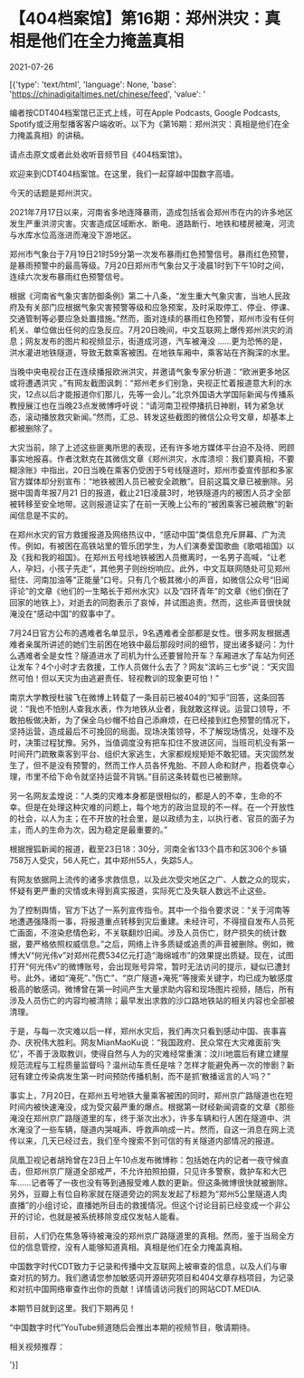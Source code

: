 # 【404档案馆】第16期：郑州洪灾：真相是他们在全力掩盖真相

2021-07-26

[{'type': 'text/html', 'language': None, 'base': 'https://chinadigitaltimes.net/chinese/feed', 'value': '

编者按CDT404档案馆已正式上线，可在Apple Podcasts, Google Podcasts, Spotify或泛用型播客客户端收听。以下为《第16期：郑州洪灾：真相是他们在全力掩盖真相》的讲稿。

请点击原文或者此处收听音频节目《404档案馆》。



欢迎来到CDT404档案馆。在这里，我们一起穿越中国数字高墙。

今天的话题是郑州洪灾。  

2021年7月17日以来，河南省多地连降暴雨，造成包括省会郑州市在内的许多地区发生严重洪涝灾害。灾害造成区域断水、断电、道路断行、地铁和楼房被淹，河流与水库水位高涨进而淹没下游地区。

郑州市气象台于7月19日21时59分第一次发布暴雨红色预警信号。暴雨红色预警，是暴雨预警中的最高等级。7月20日郑州市气象台又于凌晨1时到下午10时之间，连续六次发布暴雨红色预警信号。

根据《河南省气象灾害防御条例》第二十八条，“发生重大气象灾害，当地人民政府及有关部门应根据气象灾害预警等级和应急预案，及时采取停工、停业、停课、交通管制等必要应急处置措施。”然而，面对连续的暴雨红色预警，郑州市没有任何机关、单位做出任何的应急反应。7月20日晚间，中文互联网上爆传郑州洪灾的消息；网友发布的图片和视频显示，街道成河道，汽车被淹没 ……更为恐怖的是，洪水灌进地铁隧道，导致无数乘客被困。在地铁车厢中，乘客站在齐胸深的水里。

当晚中央电视台正在连续播报欧洲洪灾，并邀请气象专家分析道：“欧洲更多地区或将遭遇洪灾 。”有网友截图讽刺：“郑州老乡们别急，央视正忙着报道意大利的水灾，12点以后才能报道你们那儿，先等一会儿。”北京外国语大学国际新闻与传播系教授展江也在当晚23点发微博呼吁说：“请河南卫视停播抗日神剧，转为紧急状态，滚动播放救灾新闻。”然而，汇总、转发这些截图的微信公众号文章，却基本上都被删除了。

大灾当前，除了上述这些匪夷所思的表现，还有许多地方媒体平台迫不及待、罔顾事实地报喜。作者沈默克在其微信文章《郑州洪灾，水库溃坝：我们要真相，不要糊涂账》中指出，20日当晚在乘客仍受困于5号线隧道时，郑州市委宣传部和多家官方媒体却分别宣布：“地铁被困人员已被安全疏散”。目前这篇文章已被删除。另据中国青年报7月21 日的报道，截止21日凌晨3时，地铁隧道内的被困人员才全部被转移至安全地带。这则报道证实了在前一天晚上公布的“被困乘客已被疏散”的新闻信息是不实的。

在郑州水灾的官方救援报道及网络热议中，“感动中国”类信息充斥屏幕、广为流传。例如，有被困在高铁站里的管乐团学生，为人们演奏爱国歌曲《歌唱祖国》以及《我和我的祖国》。在郑州五号线地铁被困人员撤离时，一名男子高喊，“让老人，孕妇，小孩子先走”，其他男子则纷纷响应。此外，中文互联网随处可见郑州挺住、河南加油等”正能量”口号。只有几个极其微小的声音，如微信公众号“旧闻评论”的文章《他们的一生略长于郑州水灾》以及“四环青年”的文章《他们倒在了回家的地铁上》，对逝去的同胞表示了哀悼，并试图追责。然而，这些声音很快就淹没在“感动中国”的叙事中了。

7月24日官方公布的遇难者名单显示，9名遇难者全部都是女性。很多网友根据遇难者亲属所讲述的她们生前困在地铁中最后那段时间的细节，提出诸多疑问：为什么遇难者全是女性？隧道进水了司机为什么还要冒险开车？车厢进水了车站为何还让发车？4个小时才去救援，工作人员做什么去了？网友“滨屿三七步”说：“天灾固然可怕！但以天灾为由逃避责任、轻视教训的现象更可怕！”

南京大学教授杜骏飞在微博上转载了一条目前已被404的“知乎”回答，这条回答说：“我也不怕别人查我水表，作为地铁从业者，我就敢这样说。运营口领导，不敢拍板做决断，为了保全乌纱帽不给自己添麻烦，在已经接到红色预警的情况下，坚持运营，造成最后不可挽回的局面。现场决策领导，不了解现场情况，处理不及时，决策过程犹豫。另外，当值调度没有把车扣住不放进区间，当班司机没有第一时间开门疏散乘客到平台、组织大家逃生，大家都规规矩矩不敢犯错。天灾固然发生了，但不是没有预警的，然而工作人员各怀鬼胎、不顾人命和财产，抱着侥幸心理，市里不给下命令就坚持运营不背锅。”目前这条转载也已被删除。 

另一名网友孟煌说：“人类的灾难本身都是很相似的，都是人的不幸，生命的不幸。但是在处理这种灾难的问题上，每个地方的政治显现的不一样。在一个开放性的社会，以人为主；在不开放的社会里，是以政绩为主，以执行者、官员的面子为主，而人的生命为次，因为稳定是最重要的。”

根据搜狐新闻的报道，截至23日18：30分，河南全省133个县市和区306个乡镇758万人受灾，56人死亡，其中郑州55人，失踪5人。

有网友依据网上流传的诸多求救信息，以及此次受灾地区之广、人数之众的现实，怀疑有更严重的灾情或未得到真实报道，实际死亡及失联人数远不止这些。

为了控制舆情，官方下达了一系列宣传指令。其中一个指令要求说：“关于河南等地遭遇强降雨一事，将报道重点转移到灾后重建。未经许可，不得擅自发布人员死亡画面，不渲染悲情色彩，不关联翻炒旧闻。涉及人员伤亡，财产损失的统计数据，要严格依照权威信息。”之后，网络上许多质疑或追责的声音被删除。例如，微博大V“何光伟v”对郑州花费534亿元打造“海绵城市”的效果提出质疑。现在，试图打开“何光伟v”的微博账号，会出现账号异常，暂时无法访问的提示，疑似已遭封号。此外，诸如“淹死”、”伤亡”、“京广隧道+淹死”等搜索关键字，均已成为敏感度极高的敏感词。微博曾在第一时间产生大量求助内容和现场图片视频，随后，所有涉及人员伤亡的内容均被清除；最早发出求救的沙口路地铁站的相关内容也全部被清理。

于是，与每一次灾难以后一样，郑州水灾后，我们再次只看到感动中国、丧事喜办、庆祝伟大胜利。网友MianMaoKu说：“我国政府、民众常在大灾难面前‘失忆’，不善于汲取教训，使得自然与人为的灾难经常重演：汶川地震后有建立建屋规范流程与工程质量监督吗？温州动车责任是啥？怎样才能避免再一次的惨剧？新冠有建立传染病发生第一时间预防传播机制，而不是抓‘散播谣言的人’吗？”

事实上，7月20日，在郑州五号地铁大量乘客被困的同时，郑州京广路隧道也在短时间内被快速淹没，成为受灾最严重的爆点。根据第一财经新闻调查的文章《那些淹没在郑州京广路隧道里的车，终于渐次出水》，许多车辆和行人困在隧道中、洪水淹没了一些车辆，隧道内哭喊声、呼救声响成一片。然而，自这一消息在网上流传以来，几天已经过去，我们至今搜索不到可信的有关隧道内部情况的报道。

凤凰卫视记者胡玲曾在23日上午10点发布微博称：包括她在内的记者一夜守候直击，但郑州京广隧道全部戒严，不允许拍照拍摄，只见许多警察，救护车和大巴车&#8230;&#8230;记者等了一夜也没有等到通报受难人数的更新。但这条微博很快就被删除。另外，豆瓣上有位自称家就在隧道旁边的网友发起了标题为“郑州5公里隧道人肉直播”的小组讨论，直播她所目击的救援情况。但这个讨论目前已经变成一个非公开的讨论，也就是被系统移除变成仅发帖人能看。

目前，人们仍在焦急等待被淹没的郑州京广路隧道里的真相。然而，鉴于当局全方位的信息管控，没有人能够知道真相。真相是他们在全力掩盖真相。

中国数字时代CDT致力于记录和传播中文互联网上被审查的信息，以及人们与审查对抗的努力。我们邀请您参加敏感词开源研究项目和404文章存档项目，为记录和对抗中国网络审查作出你的贡献！详情请访问我们的网站CDT.MEDIA.

本期节目就到这里。我们下期再见！

“中国数字时代”YouTube频道随后会推出本期的视频节目，敬请期待。

相关视频推荐：

'}]